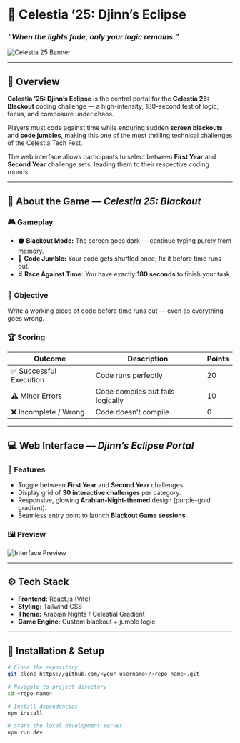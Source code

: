 # 🌙 Celestia ’25: Djinn’s Eclipse  
### _“When the lights fade, only your logic remains.”_  

![Celestia 25 Banner](./Screenshot%202025-10-06%20211835.png)

---

## 🚀 Overview  
**Celestia ’25: Djinn’s Eclipse** is the central portal for the **Celestia 25: Blackout** coding challenge — a high-intensity, 180-second test of logic, focus, and composure under chaos.  

Players must code against time while enduring sudden **screen blackouts** and **code jumbles**, making this one of the most thrilling technical challenges of the Celestia Tech Fest.  

The web interface allows participants to select between **First Year** and **Second Year** challenge sets, leading them to their respective coding rounds.

---

## 🧠 About the Game — _Celestia 25: Blackout_  

### 🎮 Gameplay  
- ⚫ **Blackout Mode:** The screen goes dark — continue typing purely from memory.  
- 🔀 **Code Jumble:** Your code gets shuffled once; fix it before time runs out.  
- ⏳ **Race Against Time:** You have exactly **180 seconds** to finish your task.  

### 🎯 Objective  
Write a working piece of code before time runs out — even as everything goes wrong.  

### 🏆 Scoring  
| Outcome | Description | Points |
|----------|--------------|--------|
| ✅ Successful Execution | Code runs perfectly | 20 |
| ⚠️ Minor Errors | Code compiles but fails logically | 10 |
| ❌ Incomplete / Wrong | Code doesn’t compile | 0 |

---

## 💻 Web Interface — *Djinn’s Eclipse Portal*  

### 🔹 Features  
- Toggle between **First Year** and **Second Year** challenges.  
- Display grid of **30 interactive challenges** per category.  
- Responsive, glowing **Arabian-Night-themed** design (purple-gold gradient).  
- Seamless entry point to launch **Blackout Game sessions**.  

### 🖼 Preview  
![Interface Preview](./Screenshot%202025-10-06%20211835.png)

---

## ⚙️ Tech Stack  
- **Frontend:** React.js (Vite)  
- **Styling:** Tailwind CSS  
- **Theme:** Arabian Nights / Celestial Gradient  
- **Game Engine:** Custom blackout + jumble logic  

---

## 🧩 Installation & Setup  

```bash
# Clone the repository
git clone https://github.com/<your-username>/<repo-name>.git

# Navigate to project directory
cd <repo-name>

# Install dependencies
npm install

# Start the local development server
npm run dev
